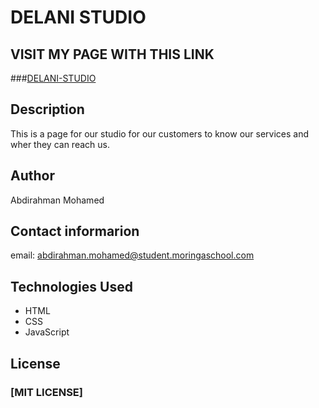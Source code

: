 # DELANI STUDIO

## VISIT MY PAGE WITH THIS LINK
   ###[DELANI-STUDIO](https://github.com/xamaan585/Delani-Studio)

## Description
This is a page for our studio for our customers to know our services and wher they can reach us.

## Author
Abdirahman Mohamed

## Contact informarion
email: abdirahman.mohamed@student.moringaschool.com

## Technologies Used
* HTML
* CSS
* JavaScript

## License
### [MIT LICENSE]